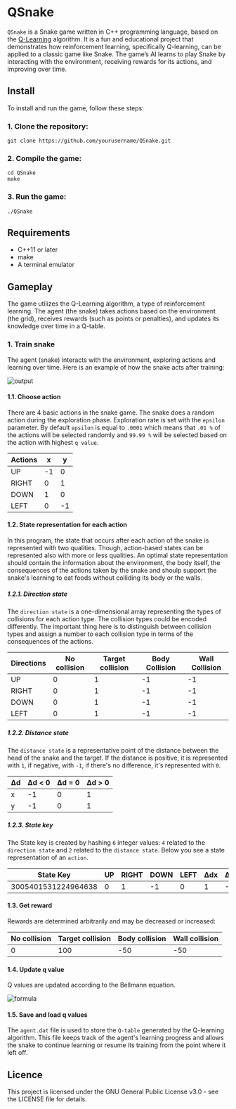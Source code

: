 # QSnake

`QSnake` is a Snake game written in C++ programming language, based on the [Q-Learning](https://en.wikipedia.org/wiki/Q-learning) algorithm. It is a fun and educational project that demonstrates how reinforcement learning, specifically Q-learning, can be applied to a classic game like Snake. The game’s AI learns to play Snake by interacting with the environment, receiving rewards for its actions, and improving over time.

## Install

To install and run the game, follow these steps:

### 1. Clone the repository:

```commandline
git clone https://github.com/yourusername/QSnake.git
```

### 2. Compile the game:

```commandline
cd QSnake
make
```

### 3. Run the game:

```commandline
./QSnake
```

## Requirements

- C++11 or later
- make
- A terminal emulator

## Gameplay

The game utilizes the Q-Learning algorithm, a type of reinforcement learning. The agent (the snake) takes actions based on the environment (the grid), receives rewards (such as points or penalties), and updates its knowledge over time in a Q-table.

### 1. Train snake

The agent (snake) interacts with the environment, exploring actions and learning over time. Here is an example of how the snake acts after training:

![output](https://github.com/user-attachments/assets/deecca94-550b-4037-aa45-219c28fb7736)

#### 1.1. Choose action

   There are 4 basic actions in the snake game. The snake does a random action during the exploration phase. Exploration rate is set with the `epsilon` parameter. By default `epsilon` is equal to `.0001` which means that `.01 %` of the actions will be selected randomly and `99.99 %` will be selected based on the action with highest `q value`.


   | Actions  | x  | y  |
   |----------|----|----|
   | UP       | -1 | 0  |
   | RIGHT    | 0  | 1  |
   | DOWN     | 1  | 0  |
   | LEFT     | 0  | -1 |

#### 1.2. State representation for each action

In this program, the state that occurs after each action of the snake is represented with two qualities. Though, action-based states can be represented also with more or less qualities. An optimal state representation should contain the information about the environment, the body itself, the consequences of the actions taken by the snake and shoulp support the snake's learning to eat foods without colliding its body or the walls.
   
##### 1.2.1. Direction state

The `direction state` is a one-dimensional array representing the types of collisions for each action type. The collision types could be encoded differently. The important thing here is to distinguish between collision types and assign a number to each collision type in terms of the consequences of the actions.

   | Directions | No collision | Target collision | Body Collision | Wall Collision |
   |------------|--------------|------------------|----------------|----------------|
   | UP         | 0            | 1                | -1             | -1             |
   | RIGHT      | 0            | 1                | -1             | -1             |
   | DOWN       | 0            | 1                | -1             | -1             |
   | LEFT       | 0            | 1                | -1             | -1             |

   
##### 1.2.2. Distance state

The `distance state` is a representative point of the distance between the head of the snake and the target. If the distance is positive, it is represented with `1`, if negative, with `-1`, if there's no difference, it's represented with `0`.

   | Δd | Δd < 0 | Δd = 0 | Δd > 0 | 
   |----|--------|--------|--------|
   | x  | -1     | 0      | 1      |
   | y  | -1     | 0      | 1      |


##### 1.2.3. State key

The State key is created by hashing `6` integer values: `4` related to the `direction state` and `2` related to the `distance state`. Below you see a state representation of an `action`.

  | State Key           | UP | RIGHT | DOWN | LEFT | Δdx | Δdy |
  |---------------------|----|-------|------|------|-----|-----|
  | 3005401531224964638 | 0  | 1     | -1   | 0    | 1   | -1  |

#### 1.3. Get reward

   Rewards are determined arbitrarily and may be decreased or increased:

  | No collision | Target collision | Body collision | Wall collision |
  |--------------|------------------|----------------|----------------|
  | 0            | 100              | -50            | -50            |

#### 1.4. Update q value

Q values are updated according to the Bellmann equation.

![formula](https://github.com/user-attachments/assets/e727e229-3334-410d-a0d0-1f55a0fa0597)

#### 1.5. Save and load q values

The `agent.dat` file is used to store the `Q-table` generated by the Q-learning algorithm. This file keeps track of the agent's learning progress and allows the snake to continue learning or resume its training from the point where it left off.

## Licence

This project is licensed under the GNU General Public License v3.0 - see the LICENSE file for details.
